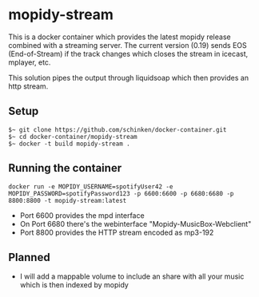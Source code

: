 # mopidy-stream

This is a docker container which provides the latest mopidy release combined with a streaming server. The current version (0.19) sends EOS (End-of-Stream) if the track changes which closes the stream in icecast, mplayer, etc. 

This solution pipes the output through liquidsoap which then provides an http stream.

## Setup

```
$~ git clone https://github.com/schinken/docker-container.git
$~ cd docker-container/mopidy-stream
$~ docker -t build mopidy-stream .
```

## Running the container

```
docker run -e MOPIDY_USERNAME=spotifyUser42 -e MOPIDY_PASSWORD=spotifyPassword123 -p 6600:6600 -p 6680:6680 -p 8800:8800 -t mopidy-stream:latest
```

* Port 6600 provides the mpd interface
* On Port 6680 there's the webinterface "Mopidy-MusicBox-Webclient"
* Port 8800 provides the HTTP stream encoded as mp3-192


## Planned

* I will add a mappable volume to include an share with all your music which is then indexed by mopidy
